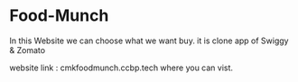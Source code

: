 # Food-Munch
 In this Website we can choose what we want buy.
 it is clone app of Swiggy & Zomato

 website link : cmkfoodmunch.ccbp.tech
 where you can vist.
